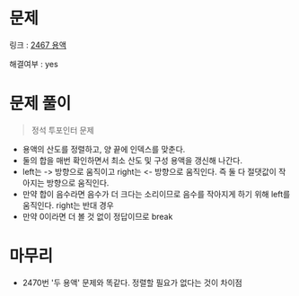 # 문제
링크 : [2467 용액](https://www.acmicpc.net/problem/2467)

해결여부 : yes

# 문제 풀이
> 정석 투포인터 문제
- 용액의 산도를 정렬하고, 양 끝에 인덱스를 맞춘다.
- 둘의 합을 매번 확인하면서 최소 산도 및 구성 용액을 갱신해 나간다.
- left는 -> 방향으로 움직이고 right는 <- 방향으로 움직인다. 즉 둘 다 절댓값이 작아지는 방향으로 움직인다.
- 만약 합이 음수라면 음수가 더 크다는 소리이므로 음수를 작아지게 하기 위해 left를 움직인다. right는 반대 경우
- 만약 0이라면 더 볼 것 없이 정답이므로 break

# 마무리
- 2470번 '두 용액' 문제와 똑같다. 정렬할 필요가 없다는 것이 차이점